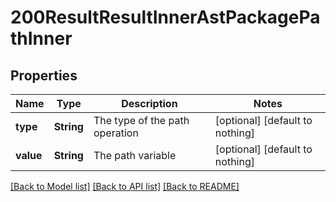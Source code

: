# 200ResultResultInnerAstPackagePathInner


## Properties
Name | Type | Description | Notes
------------ | ------------- | ------------- | -------------
**type** | **String** | The type of the path operation | [optional] [default to nothing]
**value** | **String** | The path variable | [optional] [default to nothing]


[[Back to Model list]](../README.md#models) [[Back to API list]](../README.md#api-endpoints) [[Back to README]](../README.md)


